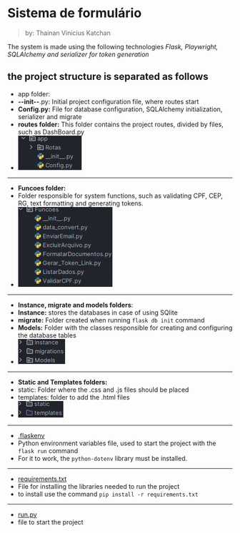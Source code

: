 # Sistema de formulário
> by: Thainan Vinicius Katchan

The system is made using the following technologies *Flask, Playwright, SQLAlchemy and serializer for token generation*

## the project structure is separated as follows

- app folder:
- __--init--__.py: Initial project configuration file, where routes start
- __Config.py:__ File for database configuration, SQLAlchemy initialization, serializer and migrate
- __routes folder:__ This folder contains the project routes, divided by files, such as DashBoard.py
- ![img.png](img.png)

___

- __Funcoes folder:__
- Folder responsible for system functions, such as validating CPF, CEP, RG, text formatting and generating tokens.
- ![img_1.png](img_1.png)

___

- __Instance, migrate and models folders__:
- __Instance:__ stores the databases in case of using SQlite
- __migrate:__ Folder created when running ```flask db init``` command
- __Models:__ Folder with the classes responsible for creating and configuring the database tables
- ![img_2.png](img_2.png)

___

- __Static and Templates folders:__
- static: Folder where the .css and .js files should be placed
- templates: folder to add the .html files
- ![img_3.png](img_3.png)

___

- [.flaskenv](.flaskenv)
- Python environment variables file, used to start the project with the ```flask run``` command
- For it to work, the ```python-dotenv``` library must be installed.

___

- [requirements.txt](requirements.txt)
- File for installing the libraries needed to run the project
- to install use the command ```pip install -r requirements.txt```

___

- [run.py](run.py)
- file to start the project
